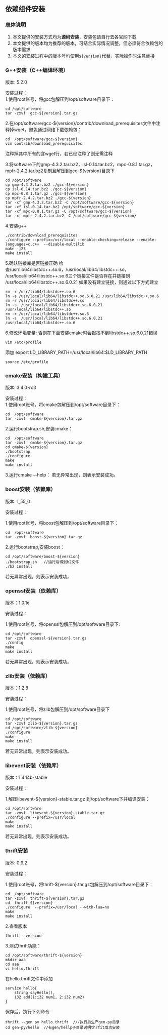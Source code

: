 ## 依赖组件安装 ##

### 总体说明 ###
1. 本文提供的安装方式均为**源码安装**，安装包请自行去各官网下载
2. 本文提供的版本均为推荐的版本，可结合实际情况调整，但必须符合依赖包的版本需求
3. 本文的安装过程中的版本号均使用`${version}`代替，实际操作时注意替换

### G++安装（C++编译环境） ###
版本: 5.2.0

安装过程：  
1.使用root账号，将gcc包解压到/opt/software目录下：

```
cd /opt/software
tar -zxvf  gcc-${version}.tar.gz
```
2.在/opt/software/gcc-${version}/contrib/download_prerequisites文件中注释掉wget，避免通过网络下载依赖包：

```
cd  /opt/software/gcc-${version}
vim contrib/download_prerequisites
```
注释掉其中所有的含wget行，若已经注释了则无需注释

3.将software下的gmp-4.3.2.tar.bz2，isl-0.14.tar.bz2，mpc-0.8.1.tar.gz，mpfr-2.4.2.tar.bz2复制且解压到gcc-${version}目录下
```
cd /opt/software
cp gmp-4.3.2.tar.bz2 ./gcc-${version}
cp isl-0.14.tar.bz2 ./gcc-${version}
cp mpc-0.8.1.tar.gz ./gcc-${version}
cp mpfr-2.4.2.tar.bz2 ./gcc-${version}
tar -xf gmp-4.3.2.tar.bz2 -C /opt/software/gcc-${version}
tar -xf isl-0.14.tar.bz2 /opt/software/gcc-${version}
tar -xf mpc-0.8.1.tar.gz -C /opt/software/gcc-${version}
tar -xf mpfr-2.4.2.tar.bz2 -C /opt/software/gcc-${version}
```

4.安装g++
```
./contrib/download_prerequisites
./configure --prefix=/usr/local --enable-checking=release --enable-languages=c,c++  --disable-multilib
make -j23
make install
```

5.确认链接库是否链接正确
检查/usr/lib64/libstdc++.so.6，/usr/local/lib64/libstdc++.so，
/usr/local/lib64/libstdc++.so.6三个链接文件是否存在并链接到
/usr/local/lib64/libstdc++.so.6.0.21
如果没有建立链接，则通过以下方式建立
```
rm -r /usr/lib64/libstdc++.so.6
ln -s /usr/local/lib64/libstdc++.so.6.0.21 /usr/lib64/libstdc++.so.6
rm -r /usr/local/lib64/libstdc++.so 
ln -s  /usr/local/lib64/libstdc++.so.6.0.21 /usr/local/lib64/libstdc++.so 
rm -r /usr/local/lib64/libstdc++.so.6 
ln -s  /usr/local/lib64/libstdc++.so.6.0.21 /usr/local/lib64/libstdc++.so.6 
```
6.修改环境变量:
否则在下面安装cmake时会报找不到libstdc++.so.6.0.21错误
```
vim /etc/profile
```	
添加 export LD_LIBRARY_PATH=/usr/local/lib64:$LD_LIBRARY_PATH
```
source /etc/profile
```

### cmake安装（构建工具） ###
版本: 3.4.0-rc3

安装过程：  
1.使用root账号，将cmake包解压到/opt/software目录下：

```
cd  /opt/software
tar -zxvf  cmake-${version}.tar.gz 
```
	
2.运行bootstrap.sh,安装cmake：
```
cd  /opt/software
tar -zxvf  cmake-${version}.tar.gz 
cd cmake-${version}
./bootstrap 
./configure
make
make install
```
3.运行cmake --help：
若无异常出现，则表示安装成功。

### boost安装（依赖库） ###
版本: 1_55_0

安装过程：

1.使用root账号，将boost包解压到/opt/software目录下：
```
cd  /opt/software
tar -zxvf  boost-${version}.tar.gz 
```
2.运行bootstrap,安装boost：
```
cd /opt/software/boost-${version}
./bootstrap.sh   //运行后得到b2文件
./b2 install
```
若无异常出现，则表示安装成功。

### openssl安装（依赖库） ###
版本：1.0.1e

安装过程：

1.使用root账号，将openssl包解压到/opt/software目录下:
```
cd /opt/software
tar -zxvf  openssl-${version}.tar.gz
./config
make
make install
```
若无异常出现，则表示安装成功。
		
### zlib安装（依赖库） ###
版本：1.2.8

安装过程：

1.使用root账号，将zlib包解压到/opt/software目录下
```
cd /opt/software
tar -zxvf zlib-${version}.tar.gz
cd /opt/software/zlib-${version}
./configure
make
make install
```
若无异常出现，则表示安装成功。

### libevent安装（依赖库） ###
版本：1.4.14b-stable

安装过程：

1.解压libevent-${version}-stable.tar.gz 到/opt/software下并编译安装：
```
cd /opt/software
tar -zxvf  libevent-${version}-stable.tar.gz 
./configure --prefix=/usr/local
make
make install
```	
若无异常出现，则表示安装成功。

### thrift安装 ###
版本: 0.9.2

安装过程：

1.使用root账号，将thrift-${version}.tar.gz包解压到/opt/software目录下：
```
cd  /opt/software
tar -zxvf  thrift-${version}.tar.gz 
cd  thrift-${version}
./configure  --prefix=/usr/local --with-lua=no
make
make install
```
2.查看版本
```
thrift --version
```
3.测试thrift功能：
```
cd /opt/software/thrift-${version}
mkdir aaa
cd aaa
vi hello.thrift
```
在hello.thrift文件中添加
```
service hello{
	string sayHello(),
	i32 add(1:i32 num1, 2:i32 num2)
}
```
保存后，执行下列命令
```
thrift --gen py hello.thrift  ///执行后生产gen-py目录
cd gen-py/hello  //有gen/hellp子目录说明thrfit成功安装
```
